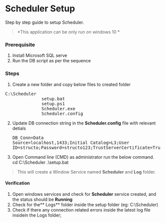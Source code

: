 # Scheduler Setup

Step by step guide to setup Scheduler.

> *This application can be only run on windows 10 *

### Prerequisite
1. Install Microsoft SQL serve
2. Run the DB script as per the sequence

### Steps

1. Create a new folder and copy below files to created folder 
<pre>
C:\Scheduler
              setup.bat
              setup.ps1
              Scheduler.exe
			  Scheduler.config </pre>
2. Update DB connection string in the **Scheduler.config** file with relevant detials     <pre>DB_Conn=Data Source=localhost,1433;Initial Catalog=L3;User ID=structo;Password=structo123;TrustServerCertificate=True;Encrypt=False;</pre>
3. Open Command line (CMD) as administrator  run the below command.
        cd C:\Scheduler
        	.\setup.bat 
> This will create a  Window Service named **Scheduler** and **Log** folder.

#### Verification
1. Open windows services and check for **Scheduler** service created, and the status should be  **Running**
2. Check for the** Logs** folder inside the setup folder (eg: C:\Scheduler)
3. Check if there any connection related errors inside the latest log file insidein the  Logs folder;

